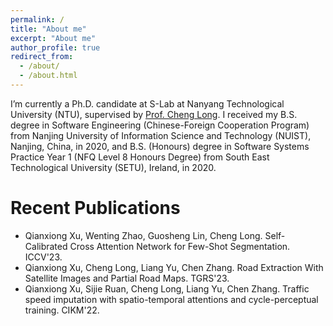```yaml
---
permalink: /
title: "About me"
excerpt: "About me"
author_profile: true
redirect_from: 
  - /about/
  - /about.html
---
```


I’m currently a Ph.D. candidate at S-Lab at Nanyang Technological University (NTU), supervised by [Prof. Cheng Long](https://personal.ntu.edu.sg/c.long/). I received my B.S. degree in Software Engineering (Chinese-Foreign Cooperation Program) from Nanjing University of Information Science and Technology (NUIST), Nanjing, China, in 2020, and B.S. (Honours) degree in Software Systems Practice Year 1 (NFQ Level 8 Honours Degree) from South East Technological University (SETU), Ireland, in 2020.

Recent Publications
======
- Qianxiong Xu, Wenting Zhao, Guosheng Lin, Cheng Long. Self-Calibrated Cross Attention Network for Few-Shot Segmentation. ICCV'23.
- Qianxiong Xu, Cheng Long, Liang Yu, Chen Zhang. Road Extraction With Satellite Images and Partial Road Maps. TGRS'23.
- Qianxiong Xu, Sijie Ruan, Cheng Long, Liang Yu, Chen Zhang. Traffic speed imputation with spatio-temporal attentions and cycle-perceptual training. CIKM'22.
